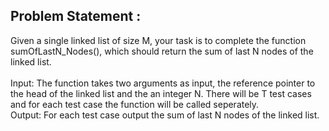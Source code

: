 Problem Statement :
-------------------
Given a single linked list of size M, your task is to complete the function sumOfLastN_Nodes(), which should return the sum of last N nodes of the linked list.<br/>
<br/>
Input:
The function takes two arguments as input, the reference pointer to the head of the linked list and the an integer N.
There will be T test cases and for each test case the function will be called seperately.
<br/>
Output:
For each test case output the sum of last N nodes of the linked list.
